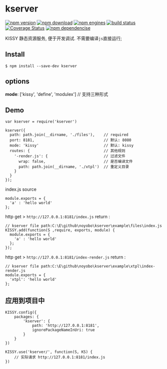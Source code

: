 kserver
========


[![npm version](http://img.shields.io/npm/v/kserver.svg)](https://www.npmjs.org/package/kserver) [![npm download](http://img.shields.io/npm/dm/kserver.svg)](https://www.npmjs.org/package/kserver) [![npm engines](http://img.shields.io/node/v/kserver.svg)](https://www.npmjs.org/package/kserver) [![build status](http://img.shields.io/travis/noyobo/kserver.svg)](https://travis-ci.org/noyobo/kserver) [![Coverage Status](https://img.shields.io/coveralls/noyobo/kserver.svg)](https://coveralls.io/r/noyobo/kserver) [![npm dependencise](https://david-dm.org/noyobo/kserver.svg)](https://david-dm.org/noyobo/kserver)


KISSY 静态资源服务, 便于开发调试. 不需要编译`js`直接运行;

## Install

```
$ npm install --save-dev kserver
```

## options

**mode**: ['kissy', 'define', 'modulex'] // 支持三种形式


## Demo

```
var kserver = require('kserver')

kserver({
  path: path.join(__dirname, './files'),    // required
  port: 8181,                               // 默认: 8080
  mode: 'kissy'                             // 默认: kissy
  routes: {                                 // 其他规则
    '-render.js': {                         // 过滤文件
      wrap: false,                          // 是否编译文件
      path: path.join(__dirname, './xtpl')  // 重定义目录
    }
  }
});

```
index.js source

```
module.exports = {
  'a' : 'hello world'
};
```

http get > `http://127.0.0.1:8181/index.js` return :

```
// kserver file path:C:\E\github\noyobo\kserver\example\files\index.js
KISSY.add(function(S ,require, exports, module) {
  module.exports = {
    'a' : 'hello world'
  };
});
```
http get > `http://127.0.0.1:8181/index-render.js` return :

```
// kserver file path:C:\E\github\noyobo\kserver\example\xtpl\index-render.js
module.exports = {
  'xtpl': 'hello world'
};
```
## 应用到项目中

```
KISSY.config({
    packages: {
        'kserver': {
            path: 'http://127.0.0.1:8181',
            ignorePackageNameInUri: true
        }
    }
})

KISSY.use('kserver/', function(S, KS) {
    // 实际请求 http://127.0.0.1:8181/index.js
})
```